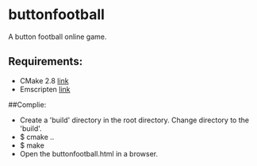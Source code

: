 buttonfootball
==============

A button football online game.

Requirements:
-------------

 * CMake 2.8 [link](http://www.cmake.org/)
 * Emscripten [link](http://emscripten.org)

##Complie:

 * Create a 'build' directory in the root directory. Change directory to the 'build'.
 * $ cmake ..
 * $ make
 * Open the buttonfootball.html in a browser.

